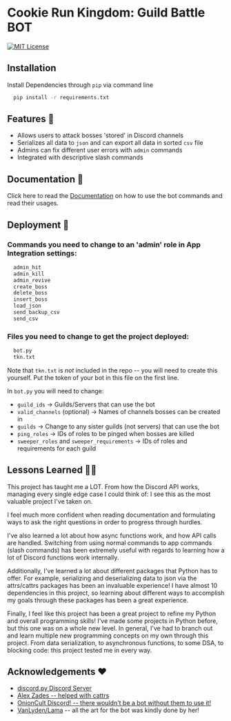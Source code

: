 
# Cookie Run Kingdom: Guild Battle BOT


[![MIT License](https://img.shields.io/badge/License-MIT-green.svg)](https://choosealicense.com/licenses/mit/)
## Installation

Install Dependencies through `pip` via command line

```bash
  pip install -r requirements.txt
```
    
## Features 📙

- Allows users to attack bosses 'stored' in Discord channels
- Serializes all data to `json` and can export all data in sorted `csv` file
- Admins can fix different user errors with `admin` commands
- Integrated with descriptive slash commands
## Documentation 📄
Click here to read the 
[Documentation](https://onioncult.com/documentation/standalone.html) on how to use the bot commands and read their usages.


## Deployment 🚀

### Commands you need to change to an 'admin' role in App Integration settings:

```bash
  admin_hit
  admin_kill
  admin_revive
  create_boss
  delete_boss
  insert_boss
  load_json
  send_backup_csv
  send_csv
```

### Files you need to change to get the project deployed:

```bash
  bot.py
  tkn.txt
```
Note that `tkn.txt` is *not* included in the repo -- you will need to create this yourself.
Put the token of your bot in this file on the first line.

In `bot.py` you will need to change:

- `guild_ids` -> Guilds/Servers that can use the bot
- `valid_channels` (optional) -> Names of channels bosses can be created in
- `guilds` -> Change to any sister guilds (not servers) that can use the bot
- `ping_roles` -> IDs of roles to be pinged when bosses are killed
- `sweeper_roles` and `sweeper_requirements` -> IDs of roles and requirements for each guild

## Lessons Learned 👨‍🏫

This project has taught me a LOT. From how the Discord API works, managing every
single edge case I could think of: I see this as the most valuable project I've taken on.

I feel much more confident when reading documentation and formulating ways to ask the right
questions in order to progress through hurdles.

I've also learned a lot about how async functions work, and how API calls are handled.
Switching from using normal commands to app commands (slash commands) has been extremely
useful with regards to learning how a lot of Discord functions work internally.

Additionally, I've learned a lot about different packages that Python has to offer.
For example, serializing and deserializing data to json via the attrs/cattrs packages has been an
invaluable experience! I have almost 10 dependencies in this project, so learning about
different ways to accomplish my goals through these packages has been a great experience.

Finally, I feel like this project has been a great project to refine my Python and overall programming
skills! I've made some projects in Python before, but this one was on a whole new level. In general,
I've had to branch out and learn multiple new programming concepts on my own through this
project. From data serialization, to asynchronous functions, to some DSA, to blocking code:
this project tested me in every way.

## Acknowledgements ♥

 - [discord.py Discord Server](discord.gg/dpy)
 - [Alex Zades -- helped with cattrs](https://github.com/AlexZades)
 - [OnionCult Discord! -- there wouldn't be a bot without them to use it!](https://discord.com/invite/onioncult)
 - [VanLyden/Lama](https://sites.google.com/view/lama-alnatour/about) -- all the art for the bot was kindly done by her!
